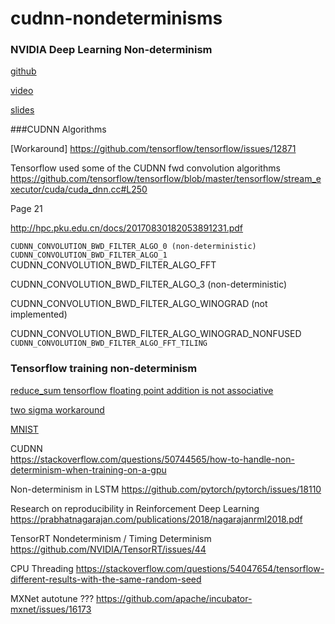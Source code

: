 # cudnn-nondeterminisms


### NVIDIA Deep Learning Non-determinism

[github](https://github.com/NVIDIA/tensorflow-determinism)

[video](https://www.youtube.com/watch?v=TB07_mUMt0U)

[slides](https://developer.download.nvidia.com/video/gputechconf/gtc/2019/presentation/s9911-determinism-in-deep-learning.pdf)



###CUDNN Algorithms 

[Workaround] https://github.com/tensorflow/tensorflow/issues/12871

Tensorflow used some of the CUDNN fwd convolution algorithms 
https://github.com/tensorflow/tensorflow/blob/master/tensorflow/stream_executor/cuda/cuda_dnn.cc#L250

Page 21 

http://hpc.pku.edu.cn/docs/20170830182053891231.pdf


``
CUDNN_CONVOLUTION_BWD_FILTER_ALGO_0 (non-deterministic)
``
``
CUDNN_CONVOLUTION_BWD_FILTER_ALGO_1
``
CUDNN_CONVOLUTION_BWD_FILTER_ALGO_FFT

CUDNN_CONVOLUTION_BWD_FILTER_ALGO_3 (non-deterministic)

CUDNN_CONVOLUTION_BWD_FILTER_ALGO_WINOGRAD (not implemented)

CUDNN_CONVOLUTION_BWD_FILTER_ALGO_WINOGRAD_NONFUSED
``
CUDNN_CONVOLUTION_BWD_FILTER_ALGO_FFT_TILING
``

### Tensorflow training non-determinism

[reduce_sum tensorflow floating point addition is not associative](https://jkschin.com/2017/06/30/non-determinism.html)

[two sigma workaround](https://www.twosigma.com/insights/article/a-workaround-for-non-determinism-in-tensorflow/)

[MNIST](https://gist.github.com/anonymous/d277be86320a0a3d47c2f141881c9a1a)





CUDNN  
https://stackoverflow.com/questions/50744565/how-to-handle-non-determinism-when-training-on-a-gpu



Non-determinism in LSTM 
https://github.com/pytorch/pytorch/issues/18110

Research on reproducibility in Reinforcement Deep Learning
https://prabhatnagarajan.com/publications/2018/nagarajanrml2018.pdf



TensorRT Nondeterminism / Timing Determinism
https://github.com/NVIDIA/TensorRT/issues/44


CPU Threading
https://stackoverflow.com/questions/54047654/tensorflow-different-results-with-the-same-random-seed



MXNet autotune ???
https://github.com/apache/incubator-mxnet/issues/16173





